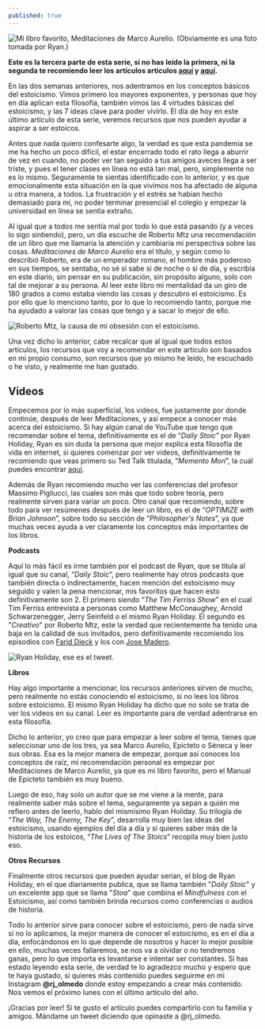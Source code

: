 ```yaml
---
published: true
---
```

![Mi libro favorito, Meditaciones de Marco Aurelio. (Obviamente es una foto tomada por Ryan.)]({{site.baseurl}}/images/meditations.jpg)


**Este es la tercera parte de esta serie, si no has leído la primera, ni la segunda te recomiendo leer los artículos articulos [aquí](https://rjolmedo.github.io/estoicismo-parte-1/ "Estoicismo Parte 1") y [aquí](https://rjolmedo.github.io/estoicismo-parte-2/ "Estoicismo Parte 2").**


En las dos semanas anteriores, nos adentramos en los conceptos básicos del estoicismo. Vimos primero los mayores exponentes, y personas que hoy en día aplican esta filosofía, también vimos las 4 virtudes básicas del estoicismo, y las 7 ideas clave para poder vivirlo. El día de hoy en este último artículo de esta serie, veremos recursos que nos pueden ayudar a aspirar a ser estoicos.

Antes que nada quiero confesarte algo, la verdad es que esta pandemia se me ha hecho un poco difícil, el estar encerrado todo el rato llega a aburrir de vez en cuando, no poder ver tan seguido a tus amigos aveces llega a ser triste, y pues el tener clases en línea no está tan mal, pero, simplemente no es lo mismo. Seguramente te sientas identificado con lo anterior, y es que emocionalmente esta situación en la que vivimos nos ha afectado de alguna u otra manera, a todos. La frustración y el estrés se habían hecho demasiado para mí, no poder terminar presencial el colegio y empezar la universidad en línea se sentía extraño.

Al igual que a todos me sentía mal por todo lo que está pasando (y a veces lo sigo sintiendo), pero, un día escuche de Roberto Mtz una recomendación de un libro que me llamaría la atención y cambiaría mi perspectiva sobre las cosas. _Meditaciones de Marco Aurelio_ era el título, y según como lo describió Roberto, era de un emperador romano, el hombre más poderoso en sus tiempos, se sentaba, no sé si sabe si de noche o si de día, y escribía en este diario, sin pensar en su publicación, sin propósito alguno, solo con tal de mejorar a su persona. Al leer este libro mi mentalidad da un giro de 180 grados a como estaba viendo las cosas y descubro el estoicismo. Es por ello que lo menciono tanto, por lo que lo recomiendo tanto, porque me ha ayudado a valorar las cosas que tengo y a sacar lo mejor de ello.


![Roberto Mtz, la causa de mi obsesión con el estoicismo.]({{site.baseurl}}/images/roberto.jpg)


Una vez dicho lo anterior, cabe recalcar que al igual que todos estos artículos, los recursos que voy a recomendar en este artículo son basados en mi propio consumo, son recursos que yo mismo he leído, he escuchado o he visto, y realmente me han gustado.

## **Videos**
Empecemos por lo más superficial, los videos, fue justamente por donde continúe, después de leer Meditaciones, y así empece a conocer más acerca del estoicismo. Si hay algún canal de YouTube que tengo que recomendar sobre el tema, definitivamente es el de “_Daily Stoic_” por Ryan Holiday, Ryan es sin duda la persona que mejor explica esta filosofía de vida en internet, si quieres comenzar por ver videos, definitivamente te recomiendo que veas primero su Ted Talk titulada, “_Memento Mori_”, la cuál puedes encontrar [aquí](https://www.youtube.com/watch?v=PexEwJnOz3s "Memento Mori - Ryan Holiday").

Además de Ryan recomiendo mucho ver las conferencias del profesor Massimo Pigliucci, las cuales son más que todo sobre teoría, pero realmente sirven para variar un poco. Otro canal que recomiendo, sobre todo para ver resúmenes después de leer un libro, es el de “_OPTIMIZE with Brian Johnson_”, sobre todo su sección de “_Philosopher's Notes_”, ya que muchas veces ayuda a ver claramente los conceptos más importantes de los libros.


**Podcasts**

Aquí lo más fácil es irme también por el podcast de Ryan, que se titula al igual que su canal, “_Daily Stoic_”, pero realmente hay otros podcasts que también directa o indirectamente, hacen mención del estoicismo muy seguido y valen la pena mencionar, mis favoritos que hacen esto definitivamente son 2. El primero siendo “_The Tim Ferriss Show_” en el cual Tim Ferriss entrevista a personas como Matthew McConaughey, Arnold Schwarzenegger, Jerry Seinfeld o el mismo Ryan Holiday. El segundo es "_Creativo_" por Roberto Mtz, este la verdad que recientemente ha tenido una baja en la calidad de sus invitados, pero definitivamente recomiendo los episodios con [Farid Dieck](https://www.youtube.com/watch?v=FgbM5-f6s6o "CREATIVO #77 - FARID DIECK") y los con [Jose Madero](https://www.youtube.com/watch?v=PGesDEy96Nk "CREATIVO #56 - JOSÉ MADERO").


![Ryan Holiday, ese es el tweet.]({{site.baseurl}}/images/ryan.jpg)


**Libros**

Hay algo importante a mencionar, los recursos anteriores sirven de mucho, pero realmente no estás conociendo el estoicismo, si no lees los libros sobre estoicismo. El mismo Ryan Holiday ha dicho que no solo se trata de ver los videos en su canal. Leer es importante para de verdad adentrarse en esta filosofía.

Dicho lo anterior, yo creo que para empezar a leer sobre el tema, tienes que seleccionar uno de los tres, ya sea Marco Aurelio, Epicteto o Séneca y leer sus obras. Esa es la mejor manera de empezar, porque así conoces los conceptos de raíz, mi recomendación personal es empezar por Meditaciones de Marco Aurelio, ya que es mi libro favorito, pero el Manual de Epicteto también es muy bueno.

Luego de eso, hay solo un autor que se me viene a la mente, para realmente saber más sobre el tema, seguramente ya sepan a quién me refiero antes de leerlo, hablo del mismísimo Ryan Holiday. Su trilogía de “_The Way, The Enemy, The Key_”, desarrolla muy bien las ideas del estoicismo, usando ejemplos del día a día y si quieres saber más de la historia de los estoicos, “_The Lives of The Stoics_” recopila muy bien justo eso. 

**Otros Recursos**

Finalmente otros recursos que pueden ayudar serian, el blog de Ryan Holiday, en el que diariamente publica, que se llama también "_Daily Stoic_" y un excelente app que se llama "_Stoa_" que combina el _Mindfulness_ con el Estoicismo, así como también brinda recursos como conferencias o audios de historia.


Todo lo anterior sirve para conocer sobre el estoicismo, pero de nada sirve si no lo aplicamos, la mejor manera de conocer el estoicismo, es en el día a día, enfocándonos en lo que depende de nosotros y hacer lo mejor posible en ello, muchas veces fallaremos, se nos va a olvidar o no tendremos ganas, pero lo que importa es levantarse e intentar ser constantes. Si has estado leyendo esta serie, de verdad te lo agradezco mucho y espero que te haya gustado, si quieres más contenido puedes seguirme en mi Instagram **@rj_olmedo** donde estoy empezando a crear más contenido. Nos vemos el próximo lunes con el último artículo del año.

¡Gracias por leer! Si te gusto el artículo puedes compartirlo con tu familia y amigos. Mándame un tweet diciendo que opinaste a @rj_olmedo.
